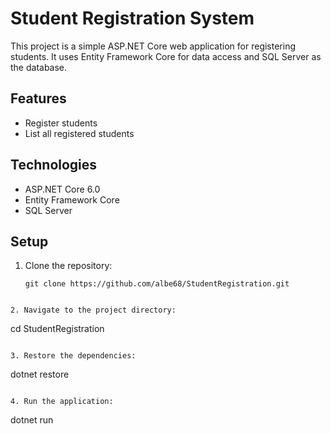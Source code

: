 # Student Registration System

This project is a simple ASP.NET Core web application for registering students. It uses Entity Framework Core for data access and SQL Server as the database.

## Features

- Register students
- List all registered students

## Technologies

- ASP.NET Core 6.0
- Entity Framework Core
- SQL Server

## Setup

1. Clone the repository:
   ```
   git clone https://github.com/albe68/StudentRegistration.git
```

2. Navigate to the project directory:
```

cd StudentRegistration
```

3. Restore the dependencies:
```

dotnet restore
```

4. Run the application:
```

dotnet run
```
